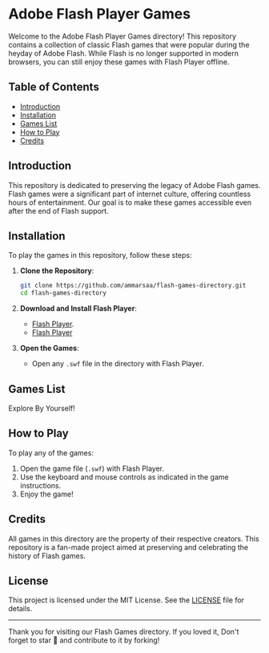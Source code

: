 # Adobe Flash Player Games

Welcome to the Adobe Flash Player Games directory! This repository contains a collection of classic Flash games that were popular during the heyday of Adobe Flash. While Flash is no longer supported in modern browsers, you can still enjoy these games with Flash Player offline.

## Table of Contents

- [Introduction](#introduction)
- [Installation](#installation)
- [Games List](#games-list)
- [How to Play](#how-to-play)
- [Credits](#credits)

## Introduction

This repository is dedicated to preserving the legacy of Adobe Flash games. Flash games were a significant part of internet culture, offering countless hours of entertainment. Our goal is to make these games accessible even after the end of Flash support.

## Installation

To play the games in this repository, follow these steps:

1. **Clone the Repository**:
    ```bash
    git clone https://github.com/ammarsaa/flash-games-directory.git
    cd flash-games-directory
    ```

2. **Download and Install Flash Player**:
    - [Flash Player](https://github.com/AmmarSAA/flash-games-directory/blob/main/flashplayer_32_sa.exe).
    - [Flash Player](https://github.com/AmmarSAA/flash-games-directory/blob/main/flashplayer_32_sa_debug.exe)

3. **Open the Games**:
    - Open any `.swf` file in the directory with Flash Player.

## Games List

Explore By Yourself!

## How to Play

To play any of the games:

1. Open the game file (`.swf`) with Flash Player.
2. Use the keyboard and mouse controls as indicated in the game instructions.
3. Enjoy the game!

## Credits

All games in this directory are the property of their respective creators. This repository is a fan-made project aimed at preserving and celebrating the history of Flash games.
<!-- 
### Maintainers

- [AmmarSAA](https://github.com/ammarsaa)
- [Contributor Name](https://github.com/contributorusername)

### Special Thanks

- The [Ruffle](https://ruffle.rs/) team for their incredible work in keeping Flash content alive. -->

## License

This project is licensed under the MIT License. See the [LICENSE](LICENSE) file for details.

---

Thank you for visiting our Flash Games directory. If you loved it, Don't forget to star 🌟 and contribute to it by forking!
